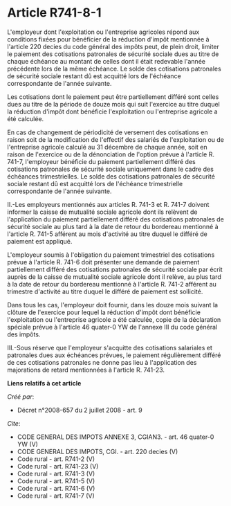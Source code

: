 # Article R741-8-1

L'employeur dont l'exploitation ou l'entreprise agricoles répond aux conditions fixées pour bénéficier de la réduction
d'impôt mentionnée à l'article 220 decies du code général des impôts peut, de plein droit, limiter le paiement des
cotisations patronales de sécurité sociale dues au titre de chaque échéance au montant de celles dont il était redevable
l'année précédente lors de la même échéance. Le solde des cotisations patronales de sécurité sociale restant dû est acquitté
lors de l'échéance correspondante de l'année suivante. 

Les cotisations dont le paiement peut être partiellement différé sont celles dues au titre de la période de douze mois qui
suit l'exercice au titre duquel la réduction d'impôt dont bénéficie l'exploitation ou l'entreprise agricole a été calculée. 

En cas de changement de périodicité de versement des cotisations en raison soit de la modification de l'effectif des salariés
de l'exploitation ou de l'entreprise agricole calculé au 31 décembre de chaque année, soit en raison de l'exercice ou de la
dénonciation de l'option prévue à l'article R. 741-7, l'employeur bénéficie du paiement partiellement différé des cotisations
patronales de sécurité sociale uniquement dans le cadre des échéances trimestrielles. Le solde des cotisations patronales de
sécurité sociale restant dû est acquitté lors de l'échéance trimestrielle correspondante de l'année suivante. 

II.-Les employeurs mentionnés aux articles R. 741-3 et R. 741-7 doivent informer la caisse de mutualité sociale agricole dont
ils relèvent de l'application du paiement partiellement différé des cotisations patronales de sécurité sociale au plus tard à
la date de retour du bordereau mentionné à l'article R. 741-5 afférent au mois d'activité au titre duquel le différé de
paiement est appliqué.

L'employeur soumis à l'obligation du paiement trimestriel des cotisations prévue à l'article R. 741-6 doit présenter une
demande de paiement partiellement différé des cotisations patronales de sécurité sociale par écrit auprès de la caisse de
mutualité sociale agricole dont il relève, au plus tard à la date de retour du bordereau mentionné à l'article R. 741-2
afférent au trimestre d'activité au titre duquel le différé de paiement est sollicité. 

Dans tous les cas, l'employeur doit fournir, dans les douze mois suivant la clôture de l'exercice pour lequel la réduction
d'impôt dont bénéficie l'exploitation ou l'entreprise agricole a été calculée, copie de la déclaration spéciale prévue à
l'article 46 quater-0 YW de l'annexe III du code général des impôts. 

III.-Sous réserve que l'employeur s'acquitte des cotisations salariales et patronales dues aux échéances prévues, le paiement
régulièrement différé de ces cotisations patronales ne donne pas lieu à l'application des majorations de retard mentionnées à
l'article R. 741-23.

**Liens relatifs à cet article**

_Créé par_:

  - Décret n°2008-657 du 2 juillet 2008 - art. 9

_Cite_:

  - CODE GENERAL DES IMPOTS ANNEXE 3, CGIAN3. - art. 46 quater-0 YW (V)
  - CODE GENERAL DES IMPOTS, CGI. - art. 220 decies (V)
  - Code rural - art. R741-2 (V)
  - Code rural - art. R741-23 (V)
  - Code rural - art. R741-3 (V)
  - Code rural - art. R741-5 (V)
  - Code rural - art. R741-6 (V)
  - Code rural - art. R741-7 (V)
